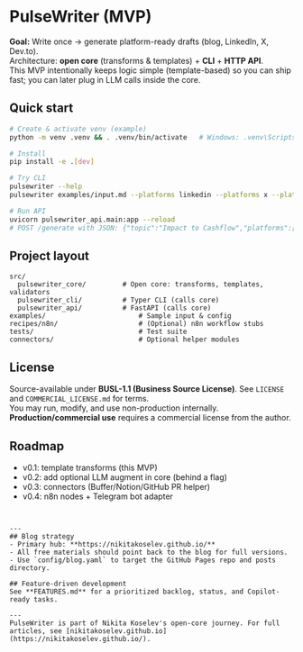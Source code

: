 # PulseWriter (MVP)

**Goal:** Write once → generate platform-ready drafts (blog, LinkedIn, X, Dev.to).  
Architecture: **open core** (transforms & templates) + **CLI** + **HTTP API**.  
This MVP intentionally keeps logic simple (template-based) so you can ship fast; you can later plug in LLM calls inside the core.

## Quick start

```bash
# Create & activate venv (example)
python -m venv .venv && . .venv/bin/activate   # Windows: .venv\Scripts\activate

# Install
pip install -e .[dev]

# Try CLI
pulsewriter --help
pulsewriter examples/input.md --platforms linkedin --platforms x --platforms devto --out-dir ./out

# Run API
uvicorn pulsewriter_api.main:app --reload
# POST /generate with JSON: {"topic":"Impact to Cashflow","platforms":["blog","linkedin","x"]}
```

## Project layout

```
src/
  pulsewriter_core/         # Open core: transforms, templates, validators
  pulsewriter_cli/          # Typer CLI (calls core)
  pulsewriter_api/          # FastAPI (calls core)
examples/                       # Sample input & config
recipes/n8n/                    # (Optional) n8n workflow stubs
tests/                          # Test suite
connectors/                     # Optional helper modules
```

## License

Source-available under **BUSL-1.1 (Business Source License)**. See `LICENSE` and `COMMERCIAL_LICENSE.md` for terms.  
You may run, modify, and use non-production internally. **Production/commercial use** requires a commercial license from the author.

## Roadmap
- v0.1: template transforms (this MVP)
- v0.2: add optional LLM augment in core (behind a flag)
- v0.3: connectors (Buffer/Notion/GitHub PR helper)
- v0.4: n8n nodes + Telegram bot adapter
```


---
## Blog strategy
- Primary hub: **https://nikitakoselev.github.io/**
- All free materials should point back to the blog for full versions.
- Use `config/blog.yaml` to target the GitHub Pages repo and posts directory.

## Feature-driven development
See **FEATURES.md** for a prioritized backlog, status, and Copilot-ready tasks.

---
PulseWriter is part of Nikita Koselev's open-core journey. For full articles, see [nikitakoselev.github.io](https://nikitakoselev.github.io/).
